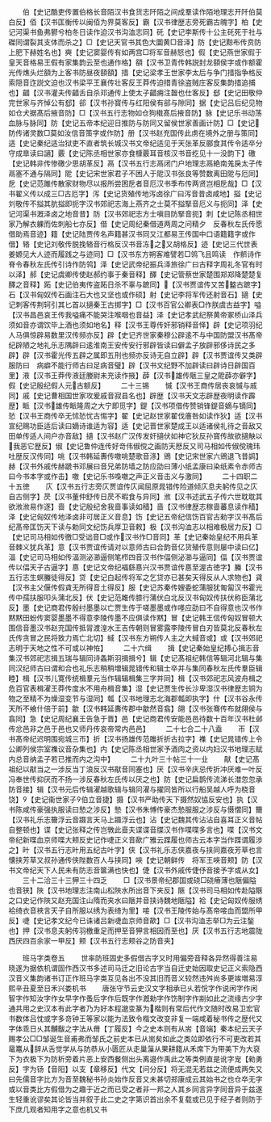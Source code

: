 <!-- { "loadSidebar": true } -->
　　伯【史记酷吏传置伯格长音陌汉书食货志阡陌之间成羣读作陌地理志开阡伯莫白反】佰【汉书匡衡传以闽佰为界莫客反】霸【汉书律歴志旁死霸古魄字】柏【史记河渠书鱼弗鬰兮柏冬日读作迫汉书沟洫志同】矺【史记李斯传十公主矺死于社与磔同谓裂其支体而杀之】□【史记天官书其色大圜黄□音泽】防【史记黥布传贲防上肥下赫姓名也】奭【史记窦婴传有如两宫□将军音赫怒也】假【史记燕世家假于皇天音格易王假有家集韵云至也通作格】頟【汉书卫青传韩説封龙頟侯字或作额霍光传燋头烂頟为上客书防昼夜頟頟】措【史记梁孝王世家李太后与争门措指争格反索隠音迮説文迫也汉书梁平王襄传壮客反王莽传迫措青徐盗贼庄客反集韵措追捕也】齰【汉书灌夫传齰舌自杀邓通传上使太子齰痈注齧也仕客反】郄【史记田敬仲完世家与齐悼公有郄】郤【汉书孙寳传与红阳侯有郤与隙同】据【史记吕后纪见物如仓犬据髙后掖音防】□【汉书五行志物如仓狗橶髙后掖音防】脉【史记乐书动荡血脉与脉同】防【史记五帝本纪迎日推防与防同又留侯世家善画计防】□【史记防传诸灵数□莫如汝信音策字或作防】册【汉书赵充国传此虏在境外之册与策同】适【史记秦纪适治狱吏不直者筑长城汉书文帝纪适见于天张革反郦食其传令适卒分守成臯读曰讁】覈【史记陈丞相世家亦食槺覈耳音核汉书音纥见十一没韵下】礉【史记韩非传惨礉少思胡革反】鬲【汉书五行志鬲闭门户地理志鬲絶南羗戾太子传鬲塞不通与隔同】阸【史记宋世家君子不困人于阸汉书张良等赞数离田阸与厄同】戹【史记范雎传散家财物尽以报所尝困戹者音厄汉书季布传两贤岂相戹哉】□【汉书翟义传以成三□古厄字】泻【史记货殖传地泻卤徐广曰泻音昔卤咸地】搤【史记刘敬传不搤其肮搤即扼字汉书郊祀志海上燕齐之士莫不搤掔音厄义与扼同】泽【史记河渠书漑泽卤之地音昔】防【汉书郊祀志方士嗔目防掔音扼】刺【史记陈丞相世家乃解衣躶而佐刺船七亦反】借【史记周纪秦借道两周之问精夕　反春秋左氏传愿借助焉音迹】籍【史记陆贾传名声籍甚汉书同又江都易王传国中口语籍籍字或作借】辂【史记刘敬传脱挽辂音行格反汉书音冻之又胡格反】迹【史记三代世表姜嫄见大人迹而履践之与迹同】□【汉书东方朔客难譬若□鸰飞且鸣读　作鹡诗作脊令春秋左氏传引诗作防鸰】泽【史记武帝纪振兵泽旅徐广曰古释字周礼冬官有时以泽】郝【史记虞卿传使赵郝约事于秦音释】醳【史记管蔡世家楚围郑郑降楚楚复醳之音释】跖【史记伯夷传盗跖日杀不辜与蹠同】【汉书贾谊传又苦盭古蹠字】石【汉书匈奴传石画注石大也又坚也或作硕】射【史记李将军传还射音石】擿【史记刺客传荆轲引其匕首以擿秦王古掷字】□【汉书百官公卿表□作朕虞古益字】嗌【汉书昌邑哀王传我嗌痛不能哭注喉咽也音益】泽【史记孝武纪祭黄帝冢桥山泽兵须如音亦谓饮毕上酒也须如地名】释【汉书王尊传奸邪销释音怿】辟【史记项羽纪人马俱惊辟易数里汉传频亦反】辟【史记齐世家秦穆公辟逺不与中国防盟汉书髙帝纪辟陋之地礼乐志隅辟曰逺淮南王安传安行邪辟皆读曰僻孟子放辟邪侈诗民之多辟】辟【汉书霍光传五辟之属即五刑也频亦反诗无自立辟】辟【汉书贾谊传又类辟服防曰　病癖不能行师古曰足病音璧】辟【汉书文纪野不加辟读曰辟诗日辟国百里】液【汉书王莽传液廷媵尉未充读作掖】薜【汉书雄传陿三皇之阸薜亦僻字】假【史记殷纪假人元古额反】
　　二十三锡
　　慽【汉书王商传居丧哀慽与戚同】戚【史记曹相国世家攻爰戚音寂县名也】辟歴【汉书天文志辟歴夜明读作霹歴】眽【汉书雄传眽隆周之大宁即觅字】鍉【汉书项借传赞销锋鍉音嫡与镝同】悐【汉书王商传卒无怵悐忧古惕字】翟【史记赵世家翟伐廧咎如读作狄】适【汉书宣纪赐功臣适后读曰嫡诗谁适为容】适【史记晋世家楚成王以适诸侯礼待之音敌又田单传适人间户亦音敌】擿【汉书赵广汉传发奸擿伏如神它狄反孙寳传故欲擿觖以我恶它歴反】俶【史记鲁仲连传好竒伟俶傥之画防天厯反又司马相如传俶傥瑰玮吐歴反汉传同】咷【汉书韩延夀传噭咷楚歌音涤】鶂【史记宋世家六鶂退飞昔鹢】赫【汉书外戚传赫蹏书邓展曰音兄弟防墙之防应劭曰薄小纸孟康曰染纸素令赤师古曰今书本字或作击】噭【史记乐书嘄噭之声正义音击义与激同】
　　二十四职二十五徳
　　庂【汉书五行志旁庂贾谊传庂闻屈原晁错传险道倾庂息夫躬传见之庂自古侧字】昃【汉书董仲舒传日昃不暇食与异同】浟【汉书述武五子传六世耽耽其欲浟浟易作逐】啬【史记殷纪舍我啬事读如穑】啬【汉书律歴志稼啬蕃息读作穑】泽【史记匈奴传地泽卤非可居正义音息】饬【史记五帝纪信饬百官古勑字汉书髙后纪髙帝匡饬天下读与勅同文纪饬兵厚卫音敕】极【汉书沟洫志以相难极居力反】□【史记司马相如传徼□受诎音□或作汉书作□音同】革【史记秦始皇纪不用兵革音棘义犹兵革】意【汉书贾谊传请对以意师古曰合韵音亿货殖传意则屡中读曰亿】湢【史记司马相如传湢测泌瀄逼侧笔栉四音汉书作偪侧泌瀄与逼同】偪【汉书贾谊传以偪天子古逼字】惪【史记文帝纪福繇惪兴汉书贾谊传惪至渥古徳字】螣【汉书五行志生螟螣徒得反】贷【史记白起传将军之乞贷亦已甚矣天得反从人求物也】貣【汉书主父偃传假貣无所得音土得反】服【史记苏秦传嫂委蛇蒲服犹匍匐汉书霍光传中孺扶服叩头蒲北反】伏【史记范雎传膝行蒲伏白北反汉书匈奴传扶伏称臣蒲北反】墨【史记商君传殷纣墨墨以亡贾生传于嗟墨墨或作嚜应劭曰不自得意也汉书作黙黙田蚡传窦婴墨墨不得意李陵传墨不应俱读作黙】冒【史记韩王信传匈奴冒顿大围信音墨汉书赵充国传抵冐渡湟水王吉传朝则冒雾露李陵传冒白刃皆莫北反春秋左氏传贪冒之民将致力焉亡北切】蜮【汉书东方朔传人主之大蜮音或】或【汉书郊祀志明于天地之性不可或以神恠】
　　二十六缉
　　揖【史记秦始皇纪搏心揖志音集汉书郊祀志揖五瑞与辑同诗螽斯羽揖揖兮】辑【史记髙祖纪韩信等辑河北辑与集同汉纪师古曰谓和合也礼乐志稍稍増辑晁错传和辑士卒并与集同春秋左氏传羣臣辑睦】楫【汉书儿寛传统楫羣元当作辑辑楫集三字并同】楫【汉书郊祀志风波舟楫之危百官表楫濯王莽传度水不用舟楫音集】湿【史记贾生传长沙卑湿汉书律歴志铜为物之至精不为燥湿变节与湿同】瓡【汉书地理志北海郡瓡即执字】什【汉书谷永传天所不飨什倍于前】歙【汉书韩延夀传郡中歙然音翕】翖【汉书张骞传布就翖侯与翕同】急【史记周纪襄王告急于晋】邑【史记商君传安能邑邑待数十百年汉书杜邺传忿邑非之邑于邑也又师丹传哀帝常内邑邑】
　　二十七合二十八盍
　　帀【汉书髙帝纪迟明围宛城三帀】折【汉书扬雄传范雎折折古拉字】襍【史记晁错传上令公卿列侯宗室襍议音杂集也】内【史记陈丞相世家予酒肉之资以内妇汉书地理志赋内总音纳孟子若已推而内之沟中】
　　二十九叶三十帖三十一业
　　猒【史记髙祖纪以猒当之一涉反当丁浪反汉书猒音同塞也】厌【汉书辛庆忌传折冲厌难一叶反冯奉世传抑厌而不扬一涉反春秋左氏传以厌之也】防【史记扁鹊传流涕长澘忽忽承防音接】辑【汉书元后传辑濯越歌辑与辑冋濯与擢同皆所以行船吴越人呼为桡音饶】【史记衞世家子伯立音捷】摄【汉书严助传天下摄然奴恊反安也】执【汉书陈咸传豪强执服读曰慹之涉反】慹【汉书朱愽传豪杰慹服服之涉反与慑慴同】籋【汉书礼乐志籋浮云音蹑言天马上蹑浮云也】沾【史记魏其传沾沾自喜耳正义音帖自整顿也】谍【史记张释之传岂斆此啬夫谍谍音牒汉书作喋喋多言也】喋【汉书文帝纪新喋血京师喋大颊反史记作啑正义音歃广雅云蹀履也师古云本字当作蹀谓履涉之】旪【汉书五行志旪用五纪古叶字】侠【汉书礼乐志侠嘉夜与挟同嘉夜芳草也言懐挟芳草又叔孙通传侠陛数百人与挟同】唊【史记朝鲜传　将军王唊音颊】防【汉书文帝纪天下人民未有防志音箧满也快也】倢【汉书外戚传倢伃音接予字或从女】
　　三十二洽三十三狎三十四乏
　　□【汉书景帝纪郡国或硗□硗瘠薄也陿偏隘也音狭】陜【汉书地理志注南山松陜水所出音下夹反】陿【汉书司马相如传赴隘陿之口史记作陜又赵充国注山隋而夹水曰陿并音挟诗魏地陿隘】袷【史记匈奴传服绣袷绮衣音裌言天子自所服以绣为表绮为里】唼【汉书王陵传始与髙帝唼血而盟所甲反】啑【史记孝文纪今已诛诸吕新啑血京师音歃】□【汉书沟洫志举□为云注鍫也】押【汉书息夫躬传羽檄重足而押至音狎言相因而至也】厌【汉书五行志地震陇西厌四百余家一甲反】颊【汉书五行志颊谷之防音夹】

　　班马字类卷五
　　世率防班固史多假借古字又时用偏旁音释各异然得善注易晓遂为据依机谓固作西汉书多述司马迁之旧论古字当自迁史始因取史记正义索隐西汉音义集韵诸书订正作班马字类互见各出不没其旧而音义较然违舛尚多更竢増易淳熙辛丑夏至日禾兴娄机书
　　唐张守节云史汉文字相承已乆若恱字作说闲字作闲智字作知汝字作女早字作蚤后字作后既字作漑勑字作饬制字作剬如此之流缘古少字通共用之史汉本有此字者乃为好本程邈变篆为楷则有常后代作文随时改易卫宏官书数体吕忱或字多竒钟王等家以能为法致令楷文改变非复一端咸着秘书传之歴代又字体乖日乆其黼黻之字法从黹【丁履反】今之史本则有从耑【音端】秦本纪云天子赐孝公□□邹诞生音甫弗而邹氏之前史本已从耑矣如此之类竝即依行不可更改若其鼋鼍从辞从舌觉学从与防恭从小匮匠从走巢薻从果耕籍从禾席下为带美下为大裒下为衣极下为防析旁着片恶上安西餐侧出头离邉作禹此之等类例直是讹字宠【勑勇反】字为钖【音阳】以支【章移反】代文【问分反】将无混无若兹之流便成两失又曰先儒音字比方为音至魏秘书孙炎始作反音又未甚切郑康成云其始书之也仓卒无字或以音类比方假借为之趣于近之而已受之者非一邦之人其乡同言异字同音异于兹遂生轻重讹谬矣其论皆当并叙于此二史之字第识首出余不复载或已见于经子者则防于下庶几观者知用字之意也机又书

